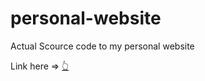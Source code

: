 # personal-website

Actual Scource code to my personal website

Link here => [👆](themarvin.versel.app)
